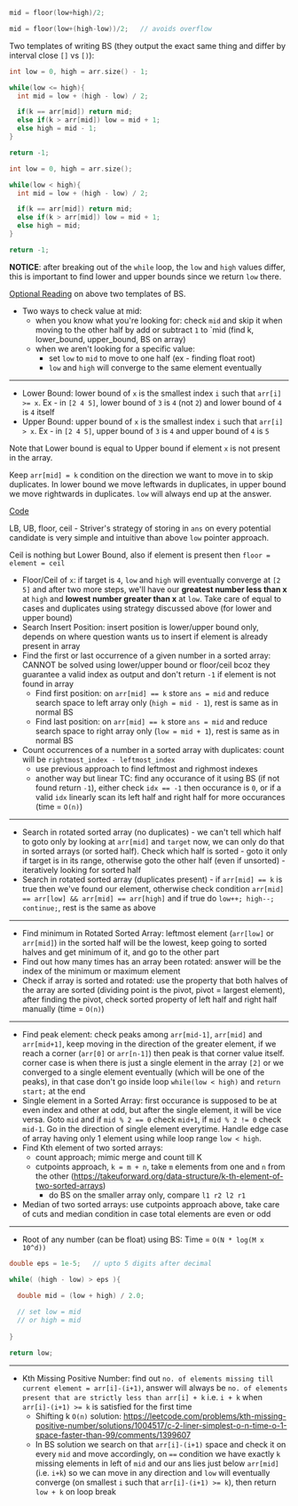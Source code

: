 ```cpp
mid = floor(low+high)/2;

mid = floor(low+(high-low))/2;   // avoids overflow
```

Two templates of writing BS (they output the exact same thing and differ by interval close `[]` vs `[)`):
```cpp
int low = 0, high = arr.size() - 1;

while(low <= high){
  int mid = low + (high - low) / 2;

  if(k == arr[mid]) return mid;
  else if(k > arr[mid]) low = mid + 1;
  else high = mid - 1;
}

return -1;
```

```cpp
int low = 0, high = arr.size();

while(low < high){
  int mid = low + (high - low) / 2;

  if(k == arr[mid]) return mid;
  else if(k > arr[mid]) low = mid + 1;
  else high = mid;
}

return -1;
```

**NOTICE**: after breaking out of the `while` loop, the `low` and `high` values differ, this is important to find lower and upper bounds since we return `low` there.

[Optional Reading](https://labuladong.gitbook.io/algo-en/iii.-algorithmic-thinking/detailedbinarysearch) on above two templates of BS.

- Two ways to check value at mid:
  - when you know what you're looking for: check `mid` and skip it when moving to the other half by add or subtract `1` to `mid (find k, lower_bound, upper_bound, BS on array)
  - when we aren't looking for a specific value:
    - set `low` to `mid` to move to one half (ex - finding float root)
    - `low` and `high` will converge to the same element eventually 
---
- Lower Bound: lower bound of `x` is the smallest index `i` such that `arr[i] >= x`. Ex - in `[2 4 5]`, lower bound of `3` is `4` (not `2`) and lower bound of `4` is `4` itself
- Upper Bound: upper bound of `x` is the smallest index `i` such that `arr[i] > x`.  Ex - in `[2 4 5]`, upper bound of `3` is `4` and upper bound of `4` is `5`

Note that Lower bound is equal to Upper bound if element `x` is not present in the array.

Keep `arr[mid] = k` condition on the direction we want to move in to skip duplicates. In lower bound we move leftwards in duplicates, in upper bound we move rightwards in duplicates. `low` will always end up at the answer.

[Code](https://leetcode.com/discuss/study-guide/1675643/lower-bound-and-upper-bound)

LB, UB, floor, ceil - Striver's strategy of storing in `ans` on every potential candidate is very simple and intuitive than above `low` pointer approach.

Ceil is nothing but Lower Bound, also if element is present then `floor = element = ceil`

- Floor/Ceil of `x`: if target is `4`, `low` and `high` will eventually converge at `[2 5]` and after two more steps, we'll have our **greatest number less than x** at `high` and **lowest number greater than x** at `low`. Take care of equal to cases and duplicates using strategy discussed above (for lower and upper bound)
- Search Insert Position: insert position is lower/upper bound only, depends on where question wants us to insert if element is already present in array
- Find the first or last occurrence of a given number in a sorted array: CANNOT be solved using lower/upper bound or floor/ceil bcoz they guarantee a valid index as output and don't return `-1` if element is not found in array
  - Find first position: on `arr[mid] == k` store `ans = mid` and reduce search space to left array only (`high = mid - 1`), rest is same as in normal BS
  - Find last position: on `arr[mid] == k` store `ans = mid` and reduce search space to right array only (`low = mid + 1`), rest is same as in normal BS
- Count occurrences of a number in a sorted array with duplicates: count will be `rightmost_index - leftmost_index`
  - use previous approach to find leftmost and righmost indexes
  - another way but linear TC: find any occurance of it using BS (if not found return `-1`), either check `idx == -1` then occurance is `0`, or if a valid `idx` linearly scan its left half and right half for more occurances (time = `O(n)`)
---
- Search in rotated sorted array (no duplicates) - we can't tell which half to goto only by looking at `arr[mid]` and `target` now, we can only do that in sorted arrays (or sorted half). Check which half is sorted - goto it only if target is in its range, otherwise goto the other half (even if unsorted) - iteratively looking for sorted half
- Search in rotated sorted array (duplicates present) - if `arr[mid] == k` is true then we've found our element, otherwise check condition `arr[mid] == arr[low] && arr[mid] == arr[high]` and if true do `low++; high--; continue;`, rest is the same as above
--- 
- Find minimum in Rotated Sorted Array: leftmost element (`arr[low]` or `arr[mid]`) in the sorted half will be the lowest, keep going to sorted halves and get minimum of it, and go to the other part
- Find out how many times has an array been rotated: answer will be the index of the minimum or maximum element
- Check if array is sorted and rotated: use the property that both halves of the array are sorted (dividing point is the pivot, pivot = largest element), after finding the pivot, check sorted property of left half and right half manually (time = `O(n)`)
---
- Find peak element: check peaks among `arr[mid-1]`, `arr[mid]` and `arr[mid+1]`, keep moving in the direction of the greater element, if we reach a corner (`arr[0]` or `arr[n-1]`) then peak is that corner value itself. corner case is when there is just a single element in the array `[2]` or we converged to a single element eventually (which will be one of the peaks), in that case don't go inside loop `while(low < high)` and `return start;` at the end
- Single element in a Sorted Array: first occurance is supposed to be at even index and other at odd, but after the single element, it will be vice versa. Goto `mid` and if `mid % 2 == 0` check `mid+1`, if `mid % 2 != 0` check `mid-1`. Go in the direction of single element everytime. Handle edge case of array having only 1 element using while loop range `low < high`.
- Find Kth element of two sorted arrays: 
  - count approach; mimic merge and count till K
  - cutpoints approach, `k = m + n`, take `m` elements from one and `n` from the other (https://takeuforward.org/data-structure/k-th-element-of-two-sorted-arrays)
    - do BS on the smaller array only, compare `l1 r2 l2 r1`
- Median of two sorted arrays: use cutpoints approach above, take care of cuts and median condition in case total elements are even or odd
---
- Root of any number (can be float) using BS: Time = `O(N * log(M x 10^d))`
```cpp
double eps = 1e-5;   // upto 5 digits after decimal

while( (high - low) > eps ){

  double mid = (low + high) / 2.0;
  
  // set low = mid
  // or high = mid
  
}

return low;
```
---
- Kth Missing Positive Number: find out `no. of elements missing till current element = arr[i]-(i+1)`, answer will always be `no. of elements present that are strictly less than arr[i] + k` i.e. `i + k` when `arr[i]-(i+1) >= k` is satisfied for the first time
  - Shifting k `O(n)` solution: https://leetcode.com/problems/kth-missing-positive-number/solutions/1004517/c-2-liner-simplest-o-n-time-o-1-space-faster-than-99/comments/1399607
  - In BS solution we search on that `arr[i]-(i+1)` space and check it on every `mid` and move accordingly, on `==` condition we have exactly `k` missing elements in left of `mid` and our ans lies just below `arr[mid]` (i.e. `i+k`) so we can move in any direction and `low` will eventually converge (on smallest `i` such that `arr[i]-(i+1) >= k`), then return `low + k` on loop break
